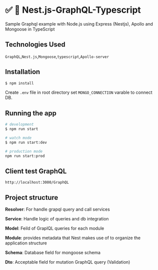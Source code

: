 # ✅ 🚀 Nest.js-GraphQL-Typescript

Sample Graphql example with Node.js using Express (Nestjs), Apollo and Mongoose in TypeScript

## Technologies Used
`GraphQL`,`Nest.js`,`Mongoose`,`typescript`,`Apollo-server`

## Installation

```bash
$ npm install
```
Create `.env` file in root directory set `MONGO_CONNECTION` varable to connect DB.
## Running the app

```bash
# development
$ npm run start

# watch mode
$ npm run start:dev

# production mode
npm run start:prod
```
## Client test GraphQL
`http://localhost:3000/GraphQL`

## Project structure
**Resolver**: For handle grapql query and call services

**Service**: Handle logic of queries and db integration

**Model**: Feild of GraplQL queries for each module

**Module**: provides metadata that Nest makes use of to organize the application structure

**Schema**: Database field for mongoose schema

**Dto**: Acceptable field for mutation GraphQL query (Validation)
